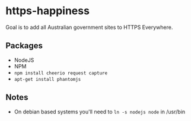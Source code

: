 https-happiness
===============

Goal is to add all Australian government sites to HTTPS Everywhere.

Packages
--------

* NodeJS
* NPM
* `npm install cheerio request capture`
* `apt-get install phantomjs`

Notes
-----
* On debian based systems you'll need to `ln -s nodejs node` in /usr/bin